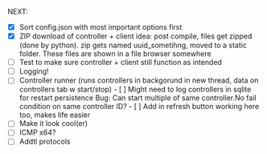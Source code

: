 NEXT:

 - [X] Sort config.json with most important options first
 - [X] ZIP download of controller + client
       idea: post compile, files get zipped (done by python). zip gets named uuid_sometihng, moved to a static folder. These files are shown in a file browser somewhere
 - [ ] Test to make sure controller + client still function as intended
 - [ ] Logging!
 - [ ] Controller runner (runs controllers in backgorund in new thread, data on controllers tab w start/stop)
        - [ ] Might need to log controllers in sqlite for restart persistence
        Bug: Can start multiple of same controller.No fail condition on same controller ID?
        - [ ] Add in refresh button working here too, makes life easier
 - [ ] Make it look cool(er)
 - [ ] ICMP x64?
 - [ ] Addtl protocols